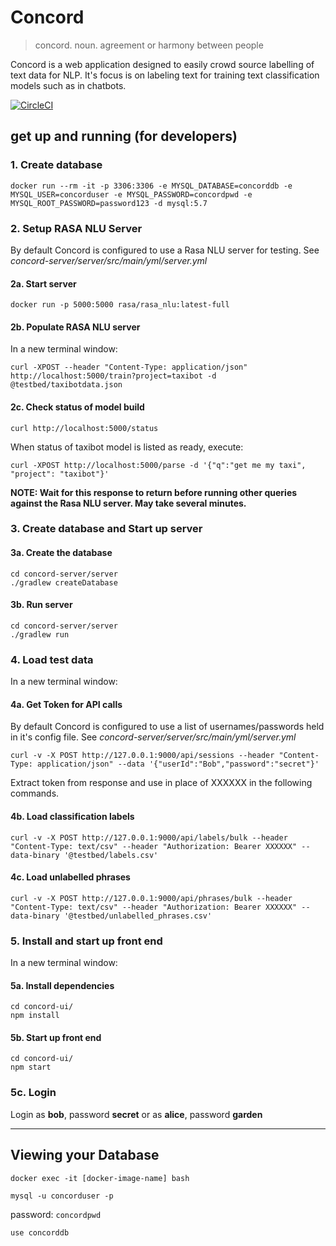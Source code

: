 # Concord

> concord. noun. agreement or harmony between people

Concord is a web application designed to easily crowd source labelling of text data for NLP. 
It's focus is on labeling text for training text classification models such as in chatbots.

[![CircleCI](https://circleci.com/gh/rabidgremlin/Concord.svg?style=svg)](https://circleci.com/gh/rabidgremlin/Concord)

## get up and running (for developers)

### 1. Create database

```
docker run --rm -it -p 3306:3306 -e MYSQL_DATABASE=concorddb -e MYSQL_USER=concorduser -e MYSQL_PASSWORD=concordpwd -e MYSQL_ROOT_PASSWORD=password123 -d mysql:5.7
```

### 2. Setup  RASA NLU Server

By default Concord is configured to use a Rasa NLU server for testing. See *concord-server/server/src/main/yml/server.yml*

#### 2a. Start server
```
docker run -p 5000:5000 rasa/rasa_nlu:latest-full
```

#### 2b. Populate RASA NLU server

In a new terminal window:
```
curl -XPOST --header "Content-Type: application/json" http://localhost:5000/train?project=taxibot -d @testbed/taxibotdata.json
```

#### 2c. Check status of model build
```
curl http://localhost:5000/status
```

When status of taxibot model is listed as ready, execute:
```
curl -XPOST http://localhost:5000/parse -d '{"q":"get me my taxi", "project": "taxibot"}'
```
**NOTE: Wait for this response to return before running other queries against the Rasa NLU server. May take several minutes.**

### 3. Create database and Start up server

#### 3a. Create the database
```
cd concord-server/server
./gradlew createDatabase
```

#### 3b. Run server
```
cd concord-server/server
./gradlew run
```

### 4. Load test data
In a new terminal window:

#### 4a. Get Token for API calls
By default Concord is configured to use a list of usernames/passwords held in it's config file. See *concord-server/server/src/main/yml/server.yml*

```
curl -v -X POST http://127.0.0.1:9000/api/sessions --header "Content-Type: application/json" --data '{"userId":"Bob","password":"secret"}'
```
Extract token from response and use in place of XXXXXX in the following commands.

#### 4b. Load classification labels
```
curl -v -X POST http://127.0.0.1:9000/api/labels/bulk --header "Content-Type: text/csv" --header "Authorization: Bearer XXXXXX" --data-binary '@testbed/labels.csv'
```

#### 4c. Load unlabelled phrases
```
curl -v -X POST http://127.0.0.1:9000/api/phrases/bulk --header "Content-Type: text/csv" --header "Authorization: Bearer XXXXXX" --data-binary '@testbed/unlabelled_phrases.csv'
```

### 5. Install and start up front end
In a new terminal window:

#### 5a. Install dependencies
```
cd concord-ui/
npm install
```

#### 5b. Start up front end
```
cd concord-ui/
npm start
```

### 5c. Login
Login as **bob**, password **secret** or as **alice**, password **garden**

***************************************************
## Viewing your Database 

```
docker exec -it [docker-image-name] bash
```

```
mysql -u concorduser -p
```

password: ```concordpwd```

```
use concorddb
```
